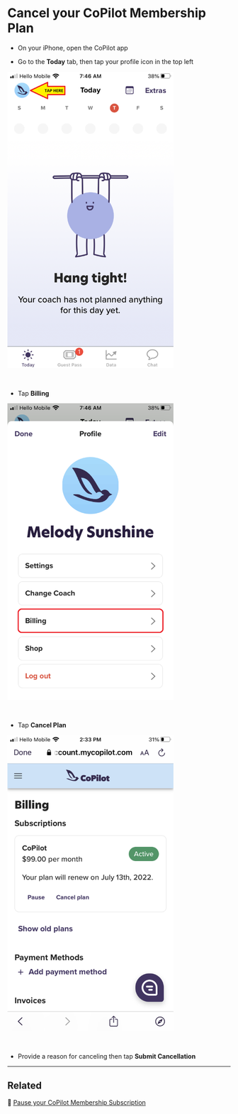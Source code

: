 # Cancel your CoPilot Membership Plan

- On your iPhone, open the CoPilot app

- Go to the **Today** tab, then tap your profile icon in the top left

<img src="png/b62eb6203b59aa1129499020860f0a01.png" width="375">

&nbsp;

- Tap **Billing**

<img src="png/6453762c34d66bae6e6ca471eb772c82.png" width="375">

&nbsp;

- Tap **Cancel Plan**

<img src="png/60e08715fb91f13f09495c0658cbeaeb.png" width="375">

&nbsp;

- Provide a reason for canceling then tap **Submit Cancellation**

---

## Related

📌 [Pause your CoPilot Membership Subscription](pause-copilot.md)
